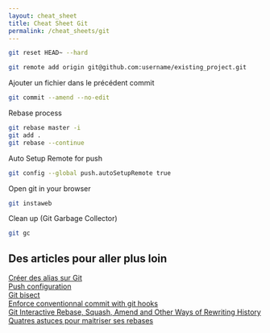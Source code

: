 ```yaml
---
layout: cheat_sheet
title: Cheat Sheet Git
permalink: /cheat_sheets/git
---
```


```bash
git reset HEAD~ --hard
```

```bash
git remote add origin git@github.com:username/existing_project.git
```

Ajouter un fichier dans le précédent commit

```bash
git commit --amend --no-edit
```

Rebase process

```bash
git rebase master -i
git add .
git rebase --continue
```

Auto Setup Remote for push

```bash
git config --global push.autoSetupRemote true
```

Open git in your browser

```bash
git instaweb
```

Clean up (Git Garbage Collector)

```bash
git gc
```

<h2>Des articles pour aller plus loin</h2>

<a href="https://dev.to/ambroseotundo/creating-git-aliases-3nng"
   class="underlined"
   target="_blank">
  Créer des alias sur Git
</a>
<br>
<a href="https://dev.to/this-is-learning/this-new-git-push-config-will-save-you-lot-of-frustration-27a9"
   class="underlined"
   target="_blank">
  Push configuration
</a>
<br>
<a href="https://dev.to/codenameone/understand-the-root-cause-of-regressions-with-git-bisect-1dgi"
   class="underlined"
   target="_blank">
  Git bisect
</a>
<br>
<a href="https://dev.to/jordharr/how-to-enforce-conventional-commit-messages-using-git-hooks-with-husky-commitlint-537j"
   class="underlined"
   target="_blank">
  Enforce conventionnal commit with git hooks
</a>
<br>
<a href="https://thoughtbot.com/blog/git-interactive-rebase-squash-amend-rewriting-history"
   class="underlined"
   target="_blank">
  Git Interactive Rebase, Squash, Amend and Other Ways of Rewriting History
</a>
<br>
<a href="https://ouidou.fr/2021/06/23/quatres-astuces-pour-maitriser-ses-rebases/"
   class="underlined"
   target="_blank">
  Quatres astuces pour maitriser ses rebases
</a>
